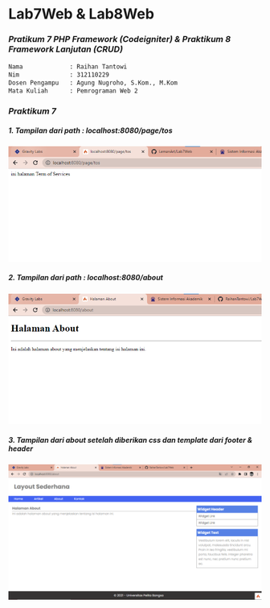 # Lab7Web & Lab8Web
### *Pratikum 7 PHP Framework (Codeigniter) & Praktikum 8 Framework Lanjutan (CRUD)*
```
Nama             : Raihan Tantowi
Nim              : 312110229
Dosen Pengampu   : Agung Nugroho, S.Kom., M.Kom
Mata Kuliah      : Pemrograman Web 2
```
### _Praktikum 7_ 

##### 1. Tampilan dari path : localhost:8080/page/tos
![Gambar 1](img/ss1.png)

##### 2. Tampilan dari path : localhost:8080/about
![Gambar 2](img/ss2.png)

##### 3.  Tampilan dari about setelah diberikan css dan template dari  footer & header
![Gambar 3](img/ss3.png)

#


